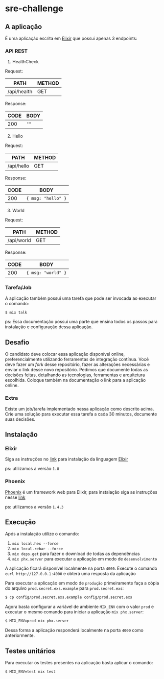 # sre-challenge


## A aplicação

É uma aplicação escrita em [Elixir](https://elixir-lang.org/) que possui apenas 3 endpoints:

### API REST

1. HealthCheck

Request:

| PATH        | METHOD |
| ----------- | ------ |
| /api/health | GET

Response:

| CODE | BODY |
| ---- | ---- |
| 200  | `""`   |

2. Hello

Request:

| PATH       | METHOD |
| ---------- | ------ |
| /api/hello | GET

Response:

| CODE | BODY               |
| ---- | ------------------ |
| 200  | `{ msg: "hello" }` |

3. World

Request:

| PATH       | METHOD |
| ---------- | ------ |
| /api/world | GET

Response:

| CODE | BODY               |
| ---- | ------------------ |
| 200  | `{ msg: "world" }` |

### Tarefa/Job

A aplicação também possui uma tarefa que pode ser invocada ao executar o comando:

```bash
$ mix talk
```

ps: Essa documentação possui uma parte que ensina todos os passos para instalação e configuração dessa aplicação.


## Desafio

O candidato deve colocar essa aplicação disponível online, preferencialmente utilizando ferramentas de integração contínua.
Você deve fazer um _fork_ desse repositório, fazer as alterações necessárias e enviar o link desse novo repositório.
Pedimos que documente todas as decisões feitas, detalhando as tecnologias, ferramentas e arquitetura escolhida.
Coloque também na documentação o link para a aplicação online.

### Extra

Existe um job/tarefa implementado nessa aplicação como descrito acima. Crie uma solução para executar essa tarefa a cada 30 minutos, documente suas decisões.


## Instalação

### Elixir

Siga as instruções no [link](https://elixir-lang.org/install.html) para instalação da linguagem [Elixir](https://elixir-lang.org/)

ps: utilizamos a versão `1.8`

### Phoenix

[Phoenix](https://phoenixframework.org/) é um framework web para Elixir, para instalação siga as instruções nesse [link](https://hexdocs.pm/phoenix/installation.html)

ps: utilizamos a versão `1.4.3`


## Execução

Após a instalação utilize o comando:

1. `mix local.hex --force`
2. `mix local.rebar --force`
3. `mix deps.get` para fazer o download de todas as dependências
4. `mix phx.server` para executar a aplicação em modo de `desenvolvimento`

A aplicação ficará disponível localmente na porta `4000`.
Execute o comando `curl http://127.0.0.1:4000` e obterá uma resposta da aplicação

Para executar a aplicação em modo de `produção` primeiramente faça a cópia do arquivo `prod.secret.exs.example` para `prod.secret.exs`:

```bash
$ cp config/prod.secret.exs.example config/prod.secret.exs
```

Agora basta configurar a variável de ambiente `MIX_ENV` com o valor `prod` e executar o mesmo comando para iniciar a aplicação `mix phx.server`:

```bash
$ MIX_ENV=prod mix phx.server
```

Dessa forma a aplicação responderá localmente na porta `4000` como anteriormente.


## Testes unitários

Para executar os testes presentes na aplicação basta aplicar o comando:

```bash
$ MIX_ENV=test mix test
```
